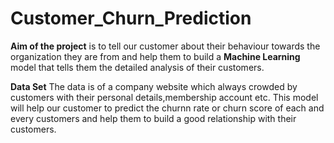 # Customer_Churn_Prediction

**Aim of the project** is to tell our customer about their behaviour towards the organization they are from and help them to build a **Machine Learning** model that tells them the detailed analysis of their customers.

**Data Set**
The data is of a company website which always crowded by customers with their personal details,membership account etc.
This model will help our customer to predict the churnn rate or churn score of each and every customers and help them to build a good relationship with their customers.
